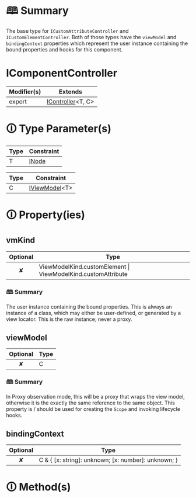 # &#128366; Summary

The base type for `ICustomAttributeController` and `ICustomElementController`.
Both of those types have the `viewModel` and `bindingContext` properties which represent the user instance containing the bound properties and hooks for this component.

# IComponentController

| Modifier(s)                            | Extends                                    |
|----------------------------------------|--------------------------------------------|
| export | [IController](https://hamedfathi.gitbook.io/aurelia-2-doc-api/runtime/interface/lifecycle/icontroller)&lt;T, C&gt; |

# &#128712; Type Parameter(s)

| Type | Constraint                                                                           |
| ---- | ------------------------------------------------------------------------------------ |
| T    | [INode](https://hamedfathi.gitbook.io/aurelia-2-doc-api/runtime/interface/dom/inode) |

| Type | Constraint                                                                                                    |
| ---- | ------------------------------------------------------------------------------------------------------------- |
| C    | [IViewModel](https://hamedfathi.gitbook.io/aurelia-2-doc-api/runtime/interface/lifecycle/iviewmodel)&lt;T&gt; |

# &#128712; Property(ies)

## vmKind

| Optional                           | Type                         |
|:----------------------------------:|------------------------------|
| ✘ | ViewModelKind.customElement &#124; ViewModelKind.customAttribute |

### &#128366; Summary

The user instance containing the bound properties. This is always an instance of a class, which may either be user-defined, or generated by a view locator.
This is the raw instance; never a proxy.

## viewModel

| Optional                           | Type                         |
|:----------------------------------:|------------------------------|
| ✘ | C |

### &#128366; Summary

In Proxy observation mode, this will be a proxy that wraps the view model, otherwise it is the exactly the same reference to the same object.
This property is / should be used for creating the `Scope` and invoking lifecycle hooks.

## bindingContext

| Optional                           | Type                         |
|:----------------------------------:|------------------------------|
| ✘ | C & { [x: string]: unknown; [x: number]: unknown; } |

# &#128712; Method(s)